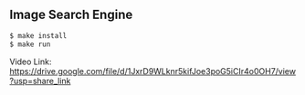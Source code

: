 ## Image Search Engine

```bash
$ make install
$ make run
```
Video Link: https://drive.google.com/file/d/1JxrD9WLknr5kifJoe3poG5iCIr4o0OH7/view?usp=share_link
